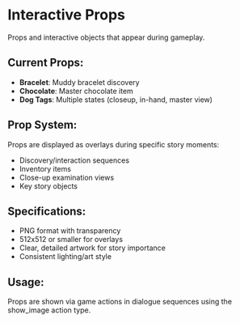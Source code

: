 # Interactive Props

Props and interactive objects that appear during gameplay.

## Current Props:

- **Bracelet**: Muddy bracelet discovery
- **Chocolate**: Master chocolate item
- **Dog Tags**: Multiple states (closeup, in-hand, master view)

## Prop System:

Props are displayed as overlays during specific story moments:

- Discovery/interaction sequences
- Inventory items
- Close-up examination views
- Key story objects

## Specifications:

- PNG format with transparency
- 512x512 or smaller for overlays
- Clear, detailed artwork for story importance
- Consistent lighting/art style

## Usage:

Props are shown via game actions in dialogue sequences using the show_image action type.
